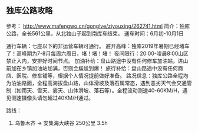 ## 独库公路攻略
参考： http://www.mafengwo.cn/gonglve/ziyouxing/262741.html
简介：独库公路，全长561公里，从北独山子起到南库车结束。
通车时间：6月初-10月1日

通行车辆：七座以下的非运营车辆可通行。
避开高峰：独库2019年暑期已经堵车了！高峰期为7-8月每周六周日，堵！堵！堵！
夜间限行：20:00-凌晨8:00山区禁止入内，安排好时间节点。
加油补给：盘山路途中没有任何修车加油站，进山前加在乡镇加油站加满，否则会尴尬到爆！
旅行补给：盘山路途中没有任何商店、医院、修车铺等，根据个人情况提前做好准备。
路况信息：独库公路全程均为泊油路面，全程高海拔盘山路，山体滑坡及落石属常态，遇到恶劣天气会交通管制（如雨天、雪天、雾天、山体滑坡、落石等）。全程流动测速40-60KM/H，遇见测速摄像头请勿超过40KM/H通过。


路线：
1. 乌鲁木齐 -> 安集海大峡谷
    250公里 3.5h